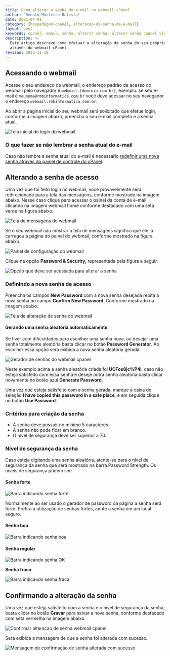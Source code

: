 ```yaml
---
title: Como alterar a senha do e-mail no webmail cPanel
author: "Renato Monteiro Batista"
date: 2021-04-01
category: [hospedagem-cpanel, alteracao-da-senha-de-e-mail]
layout: post
keywords: cpanel, email, senha, alterar senha, alterar senha cpanel via webmail
description: >-
  Este artigo descreve como efetuar a alteração da senha do seu próprio e-mail
  através do webmail cPanel
revisao: 2023-11-19
---
```


## Acessando o webmail

Acesse o seu endereço de webmail, o endereço padrão de acesso do webmail pelo navegador é `webmail.[dominio.com.br]`, exemplo: se seu e-mail é `meunome@rmbinformatica.com.br` você deve acessar no seu navegador o endereço `webmail.rmbinformatica.com.br`.

Ao abrir a página inicial do seu webmail será solicitado que efetue login, conforme a imagem abaixo, preencha o seu e-mail completo e a senha atual.

![Tela inicial de login do webmail]({{site.img}}tela_login_webmail.png)

### O que fazer se não lembrar a senha atual do e-mail

Caso não lembre a senha atual do e-mail é necessário [redefinir uma nova senha através do painel de controle do cPanel](como-redefinir-a-senha-de-um-e-mail-no-painel-de-controle-cpanel.md).

## Alterando a senha de acesso

Uma vez que foi feito login no webmail, você provavelmente será redirecionado para a tela das mensagens, conforme mostrado na imagem abaixo. Nesse caso clique para acessar o painel da conta de e-mail clicando na imagem webmail home conforme destacado com uma seta verde na figura abaixo.

![Tela de mensagens do webmail]({{site.img}}tela_webmail_cpanel.png)

Se o seu webmail não mostrar a tela de mensagens significa que ele já carregou a página do painel do webmail, conforme mostrado na figura abaixo.

![Painel de configuração do webmail]({{site.img}}tela_configuracoes_webmail_cpanel.png)

Clique na opção **Password & Security,** representada pela figura a seguir.

![Opção que deve ser acessada para alterar a senha]({{site.img}}opcao_password_webmail_cpanel.png)

### Definindo a nova senha de acesso

Preencha os campos **New Password** com a nova senha desejada repita a nova senha no campo **Confirm New Password**. Conforme mostrado na imagem abaixo.

![Tela de alteração de senha do webmail]({{site.img}}tela_alteracao_senha_webmail_cpanel.png)

#### Gerando uma senha aleatória automaticamente

Se tiver com dificuldades para escolher uma senha nova, ou desejar uma senha totalmente aleatória basta clicar no botão **Password Generator**. Ao escolher essa opção será exibida a nova senha aleatória gerada.

![Gerador de senhas do webmail cpanel]({{site.img}}gerador_senhas_webmail_cpanel.png)

Neste exemplo acima a senha aleatória criada foi **UCFos8jc%P4I**, caso não esteja satisfeito com essa senha e deseje outra senha aleatória basta clicar novamente no botão azul **Generate Password**.&#x20;

Uma vez que esteja satisfeito com a senha gerada, marque a caixa de seleção **I have copied this password in a safe place**, e em seguida clique no botão **Use Password**.

### Critérios para criação da senha

* A senha deve possuir no mínimo 5 caracteres.
* A senha não pode ficar em branco.
* O nível de segurança deve ser superior a 70.

### Nível de segurança da senha

Caso esteja digitando uma senha aleatória, atente-se para o nível de segurança da senha que será mostrado na barra Password Strength. Os níveis de segurança podem ser:

#### Senha forte

![Barra indicando senha forte]({{site.img}}barra_senha_forte.png)

Normalmente ao ser usado o gerador de password da página a senha será forte. Prefira a utilização de senhas fortes, anote a senha em um local seguro.

#### Senha boa

![Barra indicando senha boa]({{site.img}}barra_indicando_senha_boa.png)

#### Senha regular

![Barra indicando senha OK]({{site.img}}barra_indicando_senha_ok.png)

**Senha fraca**

![Barra indicando senha fraca]({{site.img}}barra_indicando_senha_fraca.png)

## Confirmando a alteração da senha

Uma vez que esteja satisfeito com a senha e o nível de segurança da senha, basta clicar no botão **Gravar** para salvar a nova senha, conforme destacado com seta vermelha na imagem abaixo.

![Confirmar alteracao de senha webmail cpanel]({{site.img}}confirmar_alteracao_senha_webmail_cpanel.png)

Será exibida a mensagem de que a senha foi alterada com sucesso.

![Mensagem de confirmação de senha alterada com sucesso]({{site.img}}mensagem_confirmacao_senha_alterada_webmail_cpanel.png)